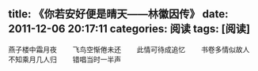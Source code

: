 title: 《你若安好便是晴天——林徽因传》
date: 2011-12-06 20:17:11
categories: 阅读
tags: [阅读]
---

燕子楼中霜月夜　　
飞鸟空惭倦未还　　
此情可待成追忆　　
书卷多情似故人　　
不知乘月几人归　　
错唱当时一半声　　